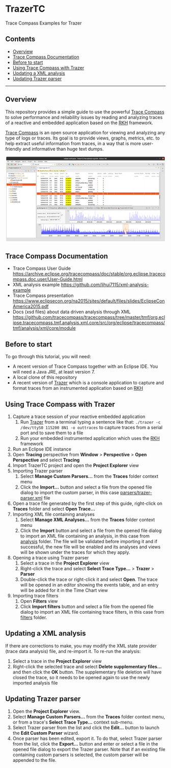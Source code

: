 # TrazerTC
Trace Compass Examples for Trazer

## Contents
- [Overview](#overview)
- [Trace Compass Documentation](#trace-compass-documentation)
- [Before to start](#before-to-start)
- [Using Trace Compass with Trazer](#using-trace-compass-with-trazer)
- [Updating a XML analysis](#updating-a-xml-analysis)
- [Updating Trazer parser](#updating-trazer-parser)
------------------------------------------------------------------------------
## Overview
This repository provides a simple guide to use the powerful [Trace Compass](https://www.eclipse.org/tracecompass/) to solve performance and reliability issues by reading and analyzing traces of a reactive and embedded application based on the [RKH](https://github.com/vortexmakes/RKH) framework.

[Trace Compass](https://www.eclipse.org/tracecompass/) is an open source application for viewing and analyzing any type of logs or traces. Its goal is to provide views, graphs, metrics, etc. to help extract useful information from traces, in a way that is more user-friendly and informative than huge text dumps. 

![Trace Compass parsing Trazer ouput](images/tc.png)

## Trace Compass Documentation
- Trace Compass User Guide https://archive.eclipse.org/tracecompass/doc/stable/org.eclipse.tracecompass.doc.user/User-Guide.html
- XML analysis example https://github.com/lihui7115/xml-analysis-example
- Trace Compass presentation https://www.eclipsecon.org/na2015/sites/default/files/slides/EclipseConAmerica2015.pdf
- Docs (xsd files) about data driven analysis through XML https://github.com/tracecompass/tracecompass/tree/master/tmf/org.eclipse.tracecompass.tmf.analysis.xml.core/src/org/eclipse/tracecompass/tmf/analysis/xml/core/module

## Before to start
To go through this tutorial, you will need:
- A recent version of Trace Compass together with an Eclipse IDE. You will need a Java JRE, at least version 7.
- A local clone of this repository
- A recent version of [Trazer](https://github.com/vortexmakes/Trazer/releases) which is a console application to capture and format 
traces from an instrumented application based on [RKH](https://github.com/vortexmakes/RKH)

## Using Trace Compass with Trazer
1. Capture a trace session of your reactive embedded application
    1. Run [Trazer](https://vortexmakes.com/rkh/trazer.html) from a terminal typing a sentence like that: `./trazer -c /dev/ttyS0 115200 8N1 -o outtraces` to capture traces from a serial port and to save them to a file
    2. Run your embedded instrumented application which uses the [RKH](https://github.com/vortexmakes/RKH) framework
1. Run an Eclipse IDE instance
2. Open __Tracing__ perspective from __Window__ > __Perspective__ > __Open Perspective__ and select __Tracing__
3. Import TrazerTC project and open the __Project Explorer__ view
4. Importing Trazer parser
    1. Select __Manage Custom Parsers...__ from the __Traces__ folder context menu
    2. Click the __Import...__ button and select a file from the opened file dialog to import the custom parser, in this case 
    [parsers/trazer-parser.xml](https://github.com/vortexmakes/TrazerTC/blob/master/parsers/trazer-parser.xml) file
4. Open a trace file generated by the first step of this guide, right-click on __Traces__ folder and select __Open Trace...__
5. Importing XML file containing analyses
    1. Select __Manage XML Analyses...__ from the __Traces__ folder context menu
    2. Click the __Import__ button and select a file from the opened file dialog to import an XML file containing an analysis, in this case from
    [analysis](https://github.com/vortexmakes/TrazerTC/blob/master/analysis) folder. The file will be validated before importing it and if successful, 
    the new file will be enabled and its analyses and views will be shown under the traces for which they apply.
6. Opening a trace using Trazer parser
    1. Select a trace in the __Project Explorer__ view
    2. Right-click the trace and select __Select Trace Type...__ > __Trazer__ > __Parser__
    3. Double-click the trace or right-click it and select __Open__. The trace will be opened in an editor showing the events table, and an entry will 
    be added for it in the Time Chart view
7. Importing trace filters
    1. Open __Filters__ view
    2. Click __Import filters__ button and select a file from the opened file dialog to import an XML file containing trace filters, in this case from
    [filters](https://github.com/vortexmakes/TrazerTC/blob/master/filters) folder.

## Updating a XML analysis
If there are corrections to make, you may modify the XML state provider (trace data analysis) file, and re-import it. To re-run the analysis:
1. Select a trace in the __Project Explorer__ view
2. Right-click the selected trace and select __Delete supplementary files...__ and then click the __OK__ button. The supplementary file deletion will
have closed the trace, so it needs to be opened again to use the newly imported analysis file

## Updating Trazer parser
1. Open the __Project Explorer__ view.
2. Select __Manage Custom Parsers...__ from the __Traces__ folder context menu, or from a trace's __Select Trace Type...__ context sub-menu.
3. Select Trazer parser from the list and click the __Edit...__ button to launch the __Edit Custom Parser__ wizard.
4. Once parser has been edited, export it. To do that, select Trazer parser from the list, click the __Export...__ button and enter or select a file in the opened file dialog to export the Trazer parser. Note that if an existing file containing custom parsers is selected, the custom parser will be appended to the file. 
